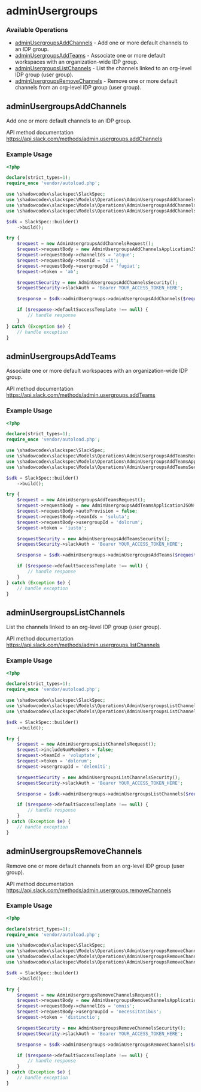 # adminUsergroups

### Available Operations

* [adminUsergroupsAddChannels](#adminusergroupsaddchannels) - Add one or more default channels to an IDP group.
* [adminUsergroupsAddTeams](#adminusergroupsaddteams) - Associate one or more default workspaces with an organization-wide IDP group.
* [adminUsergroupsListChannels](#adminusergroupslistchannels) - List the channels linked to an org-level IDP group (user group).
* [adminUsergroupsRemoveChannels](#adminusergroupsremovechannels) - Remove one or more default channels from an org-level IDP group (user group).

## adminUsergroupsAddChannels

Add one or more default channels to an IDP group.

API method documentation
<https://api.slack.com/methods/admin.usergroups.addChannels>

### Example Usage

```php
<?php

declare(strict_types=1);
require_once 'vendor/autoload.php';

use \shadowcodex\slackspec\SlackSpec;
use \shadowcodex\slackspec\Models\Operations\AdminUsergroupsAddChannelsRequest;
use \shadowcodex\slackspec\Models\Operations\AdminUsergroupsAddChannelsApplicationJSON;
use \shadowcodex\slackspec\Models\Operations\AdminUsergroupsAddChannelsSecurity;

$sdk = SlackSpec::builder()
    ->build();

try {
    $request = new AdminUsergroupsAddChannelsRequest();
    $request->requestBody = new AdminUsergroupsAddChannelsApplicationJSON();
    $request->requestBody->channelIds = 'atque';
    $request->requestBody->teamId = 'sit';
    $request->requestBody->usergroupId = 'fugiat';
    $request->token = 'ab';

    $requestSecurity = new AdminUsergroupsAddChannelsSecurity();
    $requestSecurity->slackAuth = 'Bearer YOUR_ACCESS_TOKEN_HERE';

    $response = $sdk->adminUsergroups->adminUsergroupsAddChannels($request, $requestSecurity);

    if ($response->defaultSuccessTemplate !== null) {
        // handle response
    }
} catch (Exception $e) {
    // handle exception
}
```

## adminUsergroupsAddTeams

Associate one or more default workspaces with an organization-wide IDP group.

API method documentation
<https://api.slack.com/methods/admin.usergroups.addTeams>

### Example Usage

```php
<?php

declare(strict_types=1);
require_once 'vendor/autoload.php';

use \shadowcodex\slackspec\SlackSpec;
use \shadowcodex\slackspec\Models\Operations\AdminUsergroupsAddTeamsRequest;
use \shadowcodex\slackspec\Models\Operations\AdminUsergroupsAddTeamsApplicationJSON;
use \shadowcodex\slackspec\Models\Operations\AdminUsergroupsAddTeamsSecurity;

$sdk = SlackSpec::builder()
    ->build();

try {
    $request = new AdminUsergroupsAddTeamsRequest();
    $request->requestBody = new AdminUsergroupsAddTeamsApplicationJSON();
    $request->requestBody->autoProvision = false;
    $request->requestBody->teamIds = 'soluta';
    $request->requestBody->usergroupId = 'dolorum';
    $request->token = 'iusto';

    $requestSecurity = new AdminUsergroupsAddTeamsSecurity();
    $requestSecurity->slackAuth = 'Bearer YOUR_ACCESS_TOKEN_HERE';

    $response = $sdk->adminUsergroups->adminUsergroupsAddTeams($request, $requestSecurity);

    if ($response->defaultSuccessTemplate !== null) {
        // handle response
    }
} catch (Exception $e) {
    // handle exception
}
```

## adminUsergroupsListChannels

List the channels linked to an org-level IDP group (user group).

API method documentation
<https://api.slack.com/methods/admin.usergroups.listChannels>

### Example Usage

```php
<?php

declare(strict_types=1);
require_once 'vendor/autoload.php';

use \shadowcodex\slackspec\SlackSpec;
use \shadowcodex\slackspec\Models\Operations\AdminUsergroupsListChannelsRequest;
use \shadowcodex\slackspec\Models\Operations\AdminUsergroupsListChannelsSecurity;

$sdk = SlackSpec::builder()
    ->build();

try {
    $request = new AdminUsergroupsListChannelsRequest();
    $request->includeNumMembers = false;
    $request->teamId = 'voluptate';
    $request->token = 'dolorum';
    $request->usergroupId = 'deleniti';

    $requestSecurity = new AdminUsergroupsListChannelsSecurity();
    $requestSecurity->slackAuth = 'Bearer YOUR_ACCESS_TOKEN_HERE';

    $response = $sdk->adminUsergroups->adminUsergroupsListChannels($request, $requestSecurity);

    if ($response->defaultSuccessTemplate !== null) {
        // handle response
    }
} catch (Exception $e) {
    // handle exception
}
```

## adminUsergroupsRemoveChannels

Remove one or more default channels from an org-level IDP group (user group).

API method documentation
<https://api.slack.com/methods/admin.usergroups.removeChannels>

### Example Usage

```php
<?php

declare(strict_types=1);
require_once 'vendor/autoload.php';

use \shadowcodex\slackspec\SlackSpec;
use \shadowcodex\slackspec\Models\Operations\AdminUsergroupsRemoveChannelsRequest;
use \shadowcodex\slackspec\Models\Operations\AdminUsergroupsRemoveChannelsApplicationJSON;
use \shadowcodex\slackspec\Models\Operations\AdminUsergroupsRemoveChannelsSecurity;

$sdk = SlackSpec::builder()
    ->build();

try {
    $request = new AdminUsergroupsRemoveChannelsRequest();
    $request->requestBody = new AdminUsergroupsRemoveChannelsApplicationJSON();
    $request->requestBody->channelIds = 'omnis';
    $request->requestBody->usergroupId = 'necessitatibus';
    $request->token = 'distinctio';

    $requestSecurity = new AdminUsergroupsRemoveChannelsSecurity();
    $requestSecurity->slackAuth = 'Bearer YOUR_ACCESS_TOKEN_HERE';

    $response = $sdk->adminUsergroups->adminUsergroupsRemoveChannels($request, $requestSecurity);

    if ($response->defaultSuccessTemplate !== null) {
        // handle response
    }
} catch (Exception $e) {
    // handle exception
}
```
